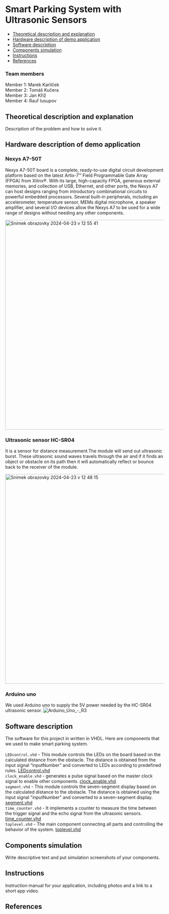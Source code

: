 # Smart Parking System with Ultrasonic Sensors
* [Theoretical description and explanation](#theoretical-description-and-explanation)
* [Hardware description of demo application](#hardware-description-of-demo-application)
* [Software description](#software-description)
* [Components simulation](#components-simulation)
* [Instructions](#instructions)
* [References](#references)
  

### Team members
Member 1: Marek Karlíček <br/>
Member 2: Tomáš Kučera <br/>
Member 3: Jan Kříž <br/>
Member 4: Rauf Iusupov <br/>
## Theoretical description and explanation
Description of the problem and how to solve it. 
## Hardware description of demo application
### Nexys A7-50T
Nexys A7-50T board is a complete, ready-to-use digital circuit development platform based on the latest Artix-7™ Field Programmable Gate Array (FPGA) from Xilinx®. With its large, high-capacity FPGA, generous external memories, and collection of USB, Ethernet, and other ports, the Nexys A7 can host designs ranging from introductory combinational circuits to powerful embedded processors. Several built-in peripherals, including an accelerometer, temperature sensor, MEMs digital microphone, a speaker amplifier, and several I/O devices allow the Nexys A7 to be used for a wide range of designs without needing any other components.

<img width="666" alt="Snímek obrazovky 2024-04-23 v 12 55 41" src="https://github.com/marakaja/UltrasonicEchoProject/assets/145433293/b487c991-0dbe-4736-b463-d91d7ae31129">


### Ultrasonic sensor HC-SR04
It is a sensor for distance measurement.The module will send out ultrasonic burst. These ultrasonic sound waves travels through the air and if it finds an object or obstacle on its path then it will automatically reflect or bounce back to the receiver of the module.

<img width="666" alt="Snímek obrazovky 2024-04-23 v 12 48 15" src="https://github.com/marakaja/UltrasonicEchoProject/assets/145433293/2109684e-d15a-41ef-ade5-9eba22c9fa38">

### Arduino uno
We used Arduino uno to supply the 5V power needed by the HC-SR04 ultrasonic sensor.
![Arduino_Uno_-_R3](https://github.com/marakaja/UltrasonicEchoProject/assets/145433293/34819ffb-b302-4bd0-ab2a-85b4acf81431)

## Software description
The software for this project in written in VHDL. Here are components that we used to make smart parking system. <br> <br>
`LEDcontrol.vhd` - This module controls the LEDs on the board based on the calculated distance from the obstacle. The distance is obtained from the input signal “inputNumber” and converted to LEDs according to predefined rules. <a href="https://github.com/marakaja/UltrasonicEchoProject/blob/main/UltrasonicEcho.srcs/sources_1/new/LEDcontrol.vhd">LEDcontrol.vhd</a> <br> 
`clock_enable.vhd` - generates a pulse signal based on the master clock signal to enable other components. <a href="https://github.com/marakaja/UltrasonicEchoProject/blob/main/UltrasonicEcho.srcs/sources_1/new/clock_enable.vhd">clock_enable.vhd</a> <br> 
`segment.vhd` - This module controls the seven-segment display based on the calculated distance to the obstacle. The distance is obtained using the input signal "inputNumber" and converted to a seven-segment display. <a href="https://github.com/marakaja/UltrasonicEchoProject/blob/main/UltrasonicEcho.srcs/sources_1/new/segment.vhd">segment.vhd</a> <br> 
`time_counter.vhd` - It implements a counter to measure the time between the trigger signal and the echo signal from the ultrasonic sensors. <a href="https://github.com/marakaja/UltrasonicEchoProject/blob/main/UltrasonicEcho.srcs/sources_1/new/time_counter.vhd">time_counter.vhd</a> <br>
`toplevel.vhd` - The main component connecting all parts and controlling the behavior of the system. <a href="https://github.com/marakaja/UltrasonicEchoProject/blob/main/UltrasonicEcho.srcs/sources_1/new/toplevel.vhd">toplevel.vhd</a> <br>


## Components simulation
Write descriptive text and put simulation screenshots of your components.
## Instructions
Instruction manual for your application, including photos and a link to a short app video.
## References
